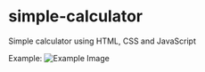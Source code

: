 # simple-calculator
Simple calculator using HTML, CSS and JavaScript

Example:
![Example Image](https://raw.githubusercontent.com/mbprabowo/simple-calculator/master/example-calculator.png "Example Image")